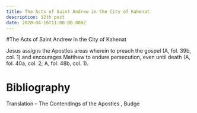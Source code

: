 ```yaml
---
title: The Acts of Saint Andrew in the City of Kahenat
description: 12th post
date: 2020-04-16T11:00:00.000Z
---
```


#The Acts of Saint Andrew in the City of Kahenat

Jesus assigns the Apostles areas wherein to preach the gospel (A, fol. 39b, col. 1) and encourages Matthew to endure persecution, even until death (A, fol. 40a, col. 2; A, fol. 48b, col. 1).


# Bibliography
Translation – The Contendings of the Apostles , Budge

